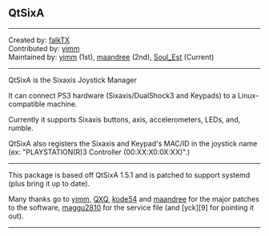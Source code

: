 ## QtSixA

---

Created by: [falkTX][1]  
Contributed by: [yimm][2]  
Maintained by: [yimm][2] (1st), [maandree][4] (2nd), [Soul_Est][5] (Current)

---

QtSixA is the Sixaxis Joystick Manager

It can connect PS3 hardware (Sixaxis/DualShock3 and Keypads) to a Linux-compatible machine.

Currently it supports Sixaxis buttons, axis, accelerometers, LEDs, and, rumble.

QtSixA also registers the Sixaxis and Keypad's MAC/ID in the joystick name (ex: "PLAYSTATION(R)3 Controller (00:XX:X0:0X:XX)".)

---

This package is based off QtSixA 1.5.1 and is patched to support systemd (plus bring it up to date).

Many thanks go to [yimm][2], [QXQ][6], [kode54][7] and [maandree][3] for the major patches to the software, [maggu2810][8] for the service file (and [yck][9] for pointing it out).

---

[1]:    falktx/at/gmail/dot/com                         "falkTX's email address"
[2]:    https://aur.archlinux.org/account/yimm/         "yimm's AUR account"
[3]:    https://aur.archlinux.org/account/maandree/     "maandree's AUR account"
[4]:    https://aur.archlinux.org/account/Soul_Est/     "Soul_Est's AUR account"
[5]:    https://aur.archlinux.org/account/QXQ/          "QXQ's AUR account"
[6]:    https://aur.archlinux.org/account/kode54/       "kode54's AUR account"
[7]:    https://github.com/maggu2810/                   "maggu2810's github account"
[8]:    https://aur.archlinux.org/account/jck/          "jck's AUR account"
